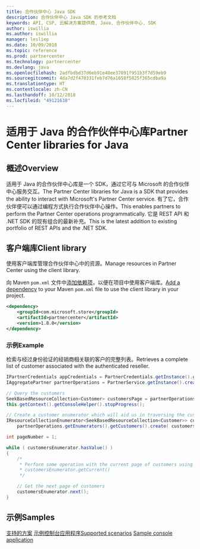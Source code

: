 ```yaml
---
title: 合作伙伴中心 Java SDK
description: 合作伙伴中心 Java SDK 的参考文档
keywords: API, CSP, 云解决方案提供商, Java, 合作伙伴中心, SDK
author: iswillia
ms.author: iswillia
manager: lesliep
ms.date: 10/09/2018
ms.topic: reference
ms.prod: partnercenter
ms.technology: partnercenter
ms.devlang: java
ms.openlocfilehash: 2adfbdbd37d6eb91e48ee37091f951b3f7d59eb9
ms.sourcegitcommit: 4da7d2f470331feb7d76a1658f5825f365cdba9a
ms.translationtype: HT
ms.contentlocale: zh-CN
ms.lasthandoff: 10/12/2018
ms.locfileid: "49121638"
---
```

# <a name="partner-center-libraries-for-java"></a><span data-ttu-id="e7754-104">适用于 Java 的合作伙伴中心库</span><span class="sxs-lookup"><span data-stu-id="e7754-104">Partner Center libraries for Java</span></span>

## <a name="overview"></a><span data-ttu-id="e7754-105">概述</span><span class="sxs-lookup"><span data-stu-id="e7754-105">Overview</span></span>

<span data-ttu-id="e7754-106">适用于 Java 的合作伙伴中心库是一个 SDK，通过它可与 Microsoft 的合作伙伴中心服务交互。</span><span class="sxs-lookup"><span data-stu-id="e7754-106">The Partner Center libraries for Java is a SDK that provides the ability to interact with Microsoft's Partner Center service.</span></span> <span data-ttu-id="e7754-107">有了它，合作伙伴便可以通过编程方式执行合作伙伴中心操作。</span><span class="sxs-lookup"><span data-stu-id="e7754-107">This enables partners to perform the Partner Center operations programmatically.</span></span> <span data-ttu-id="e7754-108">它是 REST API 和 .NET SDK 的现有组合的最新补充。</span><span class="sxs-lookup"><span data-stu-id="e7754-108">This is the latest addition to existing portfolio of REST APIs and the .NET SDK.</span></span>

## <a name="client-library"></a><span data-ttu-id="e7754-109">客户端库</span><span class="sxs-lookup"><span data-stu-id="e7754-109">Client library</span></span>

<span data-ttu-id="e7754-110">使用客户端库管理合作伙伴中心中的资源。</span><span class="sxs-lookup"><span data-stu-id="e7754-110">Manage resources in Partner Center using the client library.</span></span>

<span data-ttu-id="e7754-111">向 Maven `pom.xml` 文件中[添加依赖项](https://maven.apache.org/guides/getting-started/index.html#How_do_I_use_external_dependencies)，以便在项目中使用客户端库。</span><span class="sxs-lookup"><span data-stu-id="e7754-111">[Add a dependency](https://maven.apache.org/guides/getting-started/index.html#How_do_I_use_external_dependencies) to your Maven `pom.xml` file to use the client library in your project.</span></span>

```xml
<dependency>
    <groupId>com.microsoft.store</groupId>
    <artifactId>partnercenter</artifactId>
    <version>1.8.0</version>
</dependency>
```   

### <a name="example"></a><span data-ttu-id="e7754-112">示例</span><span class="sxs-lookup"><span data-stu-id="e7754-112">Example</span></span>

<span data-ttu-id="e7754-113">检索与经过身份验证的经销商相关联的客户的完整列表。</span><span class="sxs-lookup"><span data-stu-id="e7754-113">Retrieves a complete list of customer associated with the authenticated reseller.</span></span>

```java
IPartnerCredentials appCredentials = PartnerCredentials.getInstance().generateByApplicationCredentials('YOUR_APP_ID', 'YOUR_APP_SECRET', 'YOUR_TENANT_ID');
IAggregatePartner partnerOperations = PartnerService.getInstance().createPartnerOperations(appCredentials);

// Query the customers
SeekBasedResourceCollection<Customer> customersPage = partnerOperations.getCustomers().query(QueryFactory.getInstance().buildIndexedQuery(100));
this.getContext().getConsoleHelper().stopProgress();

// Create a customer enumerator which will aid us in traversing the customer pages
IResourceCollectionEnumerator<SeekBasedResourceCollection<Customer>> customersEnumerator =
    partnerOperations.getEnumerators().getCustomers().create( customersPage );

int pageNumber = 1;

while ( customersEnumerator.hasValue() )
{
    /*
     * Perform some operation with the current page of customers using 
     * customersEnumerator.getCurrent()  
     */

    // Get the next page of customers
    customersEnumerator.next();
}
```

## <a name="samples"></a><span data-ttu-id="e7754-114">示例</span><span class="sxs-lookup"><span data-stu-id="e7754-114">Samples</span></span>

<span data-ttu-id="e7754-115">[支持的方案](https://docs.microsoft.com/partner-center/develop/scenarios)
[示例控制台应用程序](https://github.com/Microsoft/Partner-Center-Java-Samples)</span><span class="sxs-lookup"><span data-stu-id="e7754-115">[Supported scenarios](https://docs.microsoft.com/partner-center/develop/scenarios)
[Sample console application](https://github.com/Microsoft/Partner-Center-Java-Samples)</span></span>  